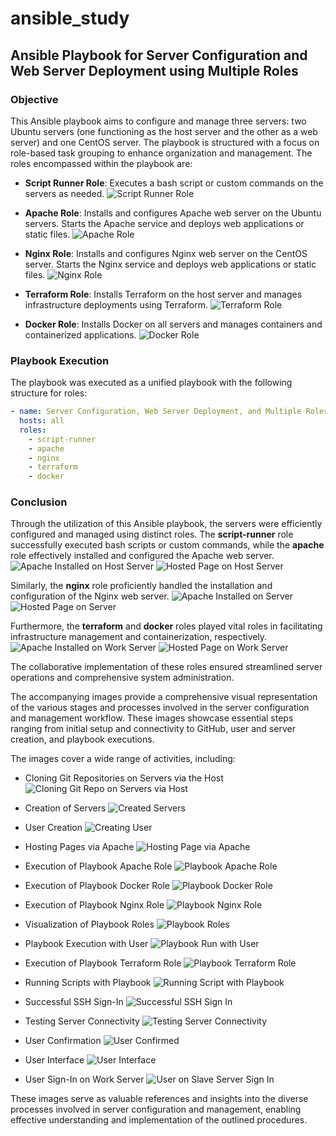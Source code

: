 # ansible_study

## Ansible Playbook for Server Configuration and Web Server Deployment using Multiple Roles

### Objective

This Ansible playbook aims to configure and manage three servers: two Ubuntu servers (one functioning as the host server and the other as a web server) and one CentOS server. The playbook is structured with a focus on role-based task grouping to enhance organization and management. The roles encompassed within the playbook are:

- **Script Runner Role**: Executes a bash script or custom commands on the servers as needed.
  ![Script Runner Role](/script_runner_role.png)

- **Apache Role**: Installs and configures Apache web server on the Ubuntu servers. Starts the Apache service and deploys web applications or static files.
  ![Apache Role](/apache_role.png)

- **Nginx Role**: Installs and configures Nginx web server on the CentOS server. Starts the Nginx service and deploys web applications or static files.
  ![Nginx Role](./images/nginx_role.png)

- **Terraform Role**: Installs Terraform on the host server and manages infrastructure deployments using Terraform.
  ![Terraform Role](./images/terraform_role.png)

- **Docker Role**: Installs Docker on all servers and manages containers and containerized applications.
  ![Docker Role](./docker_role.png)

### Playbook Execution

The playbook was executed as a unified playbook with the following structure for roles:

```yaml
- name: Server Configuration, Web Server Deployment, and Multiple Roles
  hosts: all
  roles:
    - script-runner
    - apache
    - nginx
    - terraform
    - docker
```

### Conclusion

Through the utilization of this Ansible playbook, the servers were efficiently configured and managed using distinct roles. The **script-runner** role successfully executed bash scripts or custom commands, while the **apache** role effectively installed and configured the Apache web server.
![Apache Installed on Host Server](images/apache_installed_on_host_server.png) ![Hosted Page on Host Server](images/hosted_page_on_host_server.png)

Similarly, the **nginx** role proficiently handled the installation and configuration of the Nginx web server.
![Apache Installed on Server](images/apache_installed_on_server.png) ![Hosted Page on Server](images/hosted_page_on_server.png)

Furthermore, the **terraform** and **docker** roles played vital roles in facilitating infrastructure management and containerization, respectively.
![Apache Installed on Work Server](images/apache_installed_on_workserver.png) ![Hosted Page on Work Server](images/hosted_page_on_workserver.png)

The collaborative implementation of these roles ensured streamlined server operations and comprehensive system administration.

The accompanying images provide a comprehensive visual representation of the various stages and processes involved in the server configuration and management workflow. These images showcase essential steps ranging from initial setup and connectivity to GitHub, user and server creation, and playbook executions.

The images cover a wide range of activities, including:

- Cloning Git Repositories on Servers via the Host
  ![Cloning Git Repo on Servers via Host](images/cloning_git_repo_on_servers_via_host.png)

- Creation of Servers
  ![Created Servers](images/created_servers.png)

- User Creation
  ![Creating User](images/creating_user.png)

- Hosting Pages via Apache
  ![Hosting Page via Apache](images/hosting_page_via_apache.png)

- Execution of Playbook Apache Role
  ![Playbook Apache Role](images/playbook_apache_role.png)

- Execution of Playbook Docker Role
  ![Playbook Docker Role](images/playbook_docker_role.png)

- Execution of Playbook Nginx Role
  ![Playbook Nginx Role](images/playbook_nginx_role.png)

- Visualization of Playbook Roles
  ![Playbook Roles](images/playbook_roles.png)

- Playbook Execution with User
  ![Playbook Run with User](images/playbook_run_with_user.png)

- Execution of Playbook Terraform Role
  ![Playbook Terraform Role](images/playbook_terraform_role.png)

- Running Scripts with Playbook
  ![Running Script with Playbook](images/running_script_with_playbook.png)

- Successful SSH Sign-In
  ![Successful SSH Sign In](images/successful_SSH_sign_in.png)

- Testing Server Connectivity
  ![Testing Server Connectivity](images/testing_server_connectivity.png)

- User Confirmation
  ![User Confirmed](images/user_confirmed.png)

- User Interface
  ![User Interface](images/user_interface.png)

- User Sign-In on Work Server
  ![User on Slave Server Sign In](images/user_on_slave_server_sign_in.png)

These images serve as valuable references and insights into the diverse processes involved in server configuration and management, enabling effective understanding and implementation of the outlined procedures.
